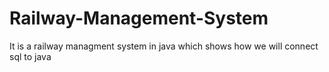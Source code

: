 # Railway-Management-System
It is a railway managment system in java which shows how we will connect sql to java
